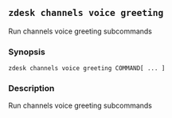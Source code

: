 ## `zdesk channels voice greeting`

Run channels voice greeting subcommands

### Synopsis

    zdesk channels voice greeting COMMAND[ ... ]

### Description

Run channels voice greeting subcommands

